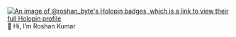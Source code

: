 [![An image of @roshan_byte's Holopin badges, which is a link to view their full Holopin profile](https://holopin.me/roshan_byte)](https://holopin.io/@roshan_byte)
 👋 Hi, I’m Roshan Kumar
